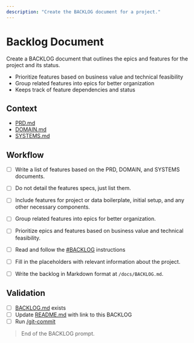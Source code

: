 ```yaml
---
description: "Create the BACKLOG document for a project."
---
```


# Backlog Document

Create a BACKLOG document that outlines the epics and features for the project and its status.

- Prioritize features based on business value and technical feasibility
- Group related features into epics for better organization
- Keeps track of feature dependencies and status

## Context

- [PRD.md](/docs/PRD.md)
- [DOMAIN.md](/docs/DOMAIN.md)
- [SYSTEMS.md](/docs/SYSTEMS.md)

## Workflow

- [ ] Write a list of features based on the PRD, DOMAIN, and SYSTEMS documents.
- [ ] Do not detail the features specs, just list them.
- [ ] Include features for project or data boilerplate, initial setup, and any other necessary components.
- [ ] Group related features into epics for better organization.
- [ ] Prioritize epics and features based on business value and technical feasibility.

- [ ] Read and follow the [#BACKLOG](/.github/instructions/BACKLOG.instructions.md) instructions

- [ ] Fill in the placeholders with relevant information about the project.

- [ ] Write the backlog in Markdown format at `/docs/BACKLOG.md`.

## Validation

- [ ] [BACKLOG.md](/docs/BACKLOG.md) exists
- [ ] Update [README.md](/README.md) with link to this BACKLOG
- [ ] Run [/git-commit](/.github/prompts/git-commit.prompt.md)

> End of the BACKLOG prompt.
